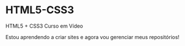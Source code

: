 # HTML5-CSS3
 HTML5 + CSS3 Curso em Vídeo
 
 Estou aprendendo a criar sites e agora vou gerenciar meus repositórios!

 <a href="https://hodweb.github.io/HTML5-CSS3/exercicios/ex001/index.html">
